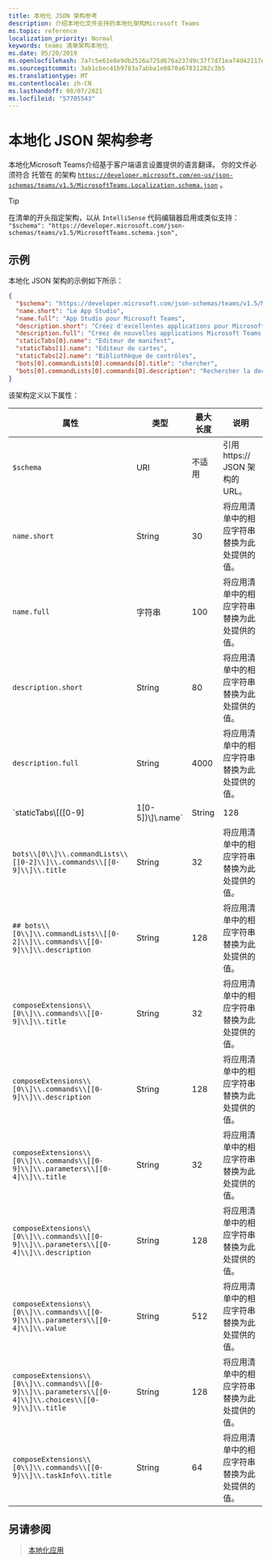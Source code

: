 ```yaml
---
title: 本地化 JSON 架构参考
description: 介绍本地化文件支持的本地化架构Microsoft Teams
ms.topic: reference
localization_priority: Normal
keywords: teams 清单架构本地化
ms.date: 05/20/2019
ms.openlocfilehash: 7a7c5e61e8e9db2526a725d676a237d9c37f7d71ea74d42117e0b59b51cae969
ms.sourcegitcommit: 3ab1cbec41b9783a7abba1e0870a67831282c3b5
ms.translationtype: MT
ms.contentlocale: zh-CN
ms.lasthandoff: 08/07/2021
ms.locfileid: "57705543"
---
```

# <a name="localize-json-schema-reference"></a>本地化 JSON 架构参考

本地化Microsoft Teams介绍基于客户端语言设置提供的语言翻译。 你的文件必须符合 托管在 的架构 [`https://developer.microsoft.com/en-us/json-schemas/teams/v1.5/MicrosoftTeams.Localization.schema.json`](https://developer.microsoft.com/en-us/json-schemas/teams/v1.5/MicrosoftTeams.Localization.schema.json) 。 

> [!TIP]
> 在清单的开头指定架构，以从 `IntelliSense` 代码编辑器启用或类似支持： `"$schema": "https://developer.microsoft.com/json-schemas/teams/v1.5/MicrosoftTeams.schema.json",`

## <a name="example"></a>示例 

本地化 JSON 架构的示例如下所示：

```json
{
  "$schema": "https://developer.microsoft.com/json-schemas/teams/v1.5/MicrosoftTeams.schema.json",
  "name.short": "Le App Studio",
  "name.full": "App Studio pour Microsoft Teams",
  "description.short": "Créez d'excellentes applications pour Microsoft Teams avec App Studio.",
  "description.full": "Créez de nouvelles applications Microsoft Teams, concevez et prévisualisez des cartes bot, et explorez la documentation avec App Studio.",
  "staticTabs[0].name": "Editeur de manifest",
  "staticTabs[1].name": "Editeur de cartes",
  "staticTabs[2].name": "Bibliothèque de contrôles",
  "bots[0].commandLists[0].commands[0].title": "chercher",
  "bots[0].commandLists[0].commands[0].description": "Rechercher la documentation Teams pertinente"
}
```

该架构定义以下属性：

|属性|类型|最大长度|说明|
|---------------|--------|---------|------------------|
|`$schema`|URI|不适用|引用 https:// JSON 架构的 URL。|
|`name.short`|String|30|将应用清单中的相应字符串替换为此处提供的值。|
|`name.full`|字符串|100|将应用清单中的相应字符串替换为此处提供的值。|
|`description.short`|String|80|将应用清单中的相应字符串替换为此处提供的值。|
|`description.full`|String|4000|将应用清单中的相应字符串替换为此处提供的值。|
|`staticTabs\\[([0-9]|1[0-5])\\]\\.name`|String|128|将应用清单中的相应字符串替换为此处提供的值。|
|`bots\\[0\\]\\.commandLists\\[[0-2]\\]\\.commands\\[[0-9]\\]\\.title`|String|32|将应用清单中的相应字符串替换为此处提供的值。|
|`## bots\\[0\\]\\.commandLists\\[[0-2]\\]\\.commands\\[[0-9]\\]\\.description`|String|128|将应用清单中的相应字符串替换为此处提供的值。|
|`composeExtensions\\[0\\]\\.commands\\[[0-9]\\]\\.title`|String|32|将应用清单中的相应字符串替换为此处提供的值。|
|`composeExtensions\\[0\\]\\.commands\\[[0-9]\\]\\.description`|String|128|将应用清单中的相应字符串替换为此处提供的值。|
|`composeExtensions\\[0\\]\\.commands\\[[0-9]\\]\\.parameters\\[[0-4]\\]\\.title`|String|32|将应用清单中的相应字符串替换为此处提供的值。|
|`composeExtensions\\[0\\]\\.commands\\[[0-9]\\]\\.parameters\\[[0-4]\\]\\.description`|String|128|将应用清单中的相应字符串替换为此处提供的值。|
|`composeExtensions\\[0\\]\\.commands\\[[0-9]\\]\\.parameters\\[[0-4]\\]\\.value`|String|512|将应用清单中的相应字符串替换为此处提供的值。|
|`composeExtensions\\[0\\]\\.commands\\[[0-9]\\]\\.parameters\\[[0-4]\\]\\.choices\\[[0-9]\\]\\.title`|String|128|将应用清单中的相应字符串替换为此处提供的值。|
|`composeExtensions\\[0\\]\\.commands\\[[0-9]\\]\\.taskInfo\\.title`|String|64|将应用清单中的相应字符串替换为此处提供的值。|

## <a name="see-also"></a>另请参阅

> [本地化应用](~/concepts/build-and-test/apps-localization.md)
